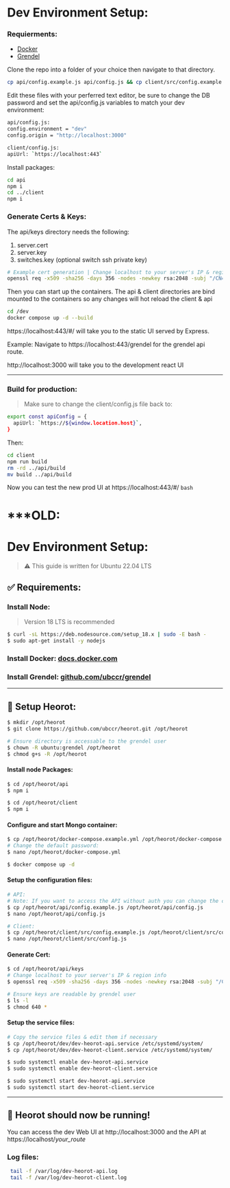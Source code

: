 # Dev Environment Setup:

### Requierments:

- [Docker](https://docs.docker.com/engine/install/ubuntu/)
- [Grendel](https://github.com/ubccr/grendel)

Clone the repo into a folder of your choice then navigate to that directory.

```bash
cp api/config.example.js api/config.js && cp client/src/config.example.js client/src/config.js && cp dev/docker-compose.example.yml dev/docker-compose.yml
```

Edit these files with your perferred text editor, be sure to change the DB password and set the api/config.js variables to match your dev environment:

```bash
api/config.js:
config.environment = "dev"
config.origin = "http://localhost:3000"

client/config.js:
apiUrl: `https://localhost:443`
```

Install packages:

```bash
cd api
npm i
cd ../client
npm i
```

### Generate Certs & Keys:

The api/keys directory needs the following:

1. server.cert
2. server.key
3. switches.key (optional switch ssh private key)

```bash
# Example cert generation | Change localhost to your server's IP & region info
openssl req -x509 -sha256 -days 356 -nodes -newkey rsa:2048 -subj "/CN=localhost/C=US/L=New York" -keyout server.key -out server.cert
```

Then you can start up the containers. The api & client directories are bind mounted to the containers so any changes will hot reload the client & api

```bash
cd /dev
docker compose up -d --build
```

https://localhost:443/#/ will take you to the static UI served by Express.

Example: Navigate to https://localhost:443/grendel for the grendel api route.

http://localhost:3000 will take you to the development react UI

---

### Build for production:

> Make sure to change the client/config.js file back to:

```bash
export const apiConfig = {
  apiUrl: `https://${window.location.host}`,
}
```

Then:

```bash
cd client
npm run build
rm -rd ../api/build
mv build ../api/build
```

Now you can test the new prod UI at https://localhost:443/#/
`bash`

# \*\*\*OLD:

# Dev Environment Setup:

> :warning: This guide is written for Ubuntu 22.04 LTS

## :white_check_mark: Requirements:

### Install Node:

> Version 18 LTS is recommended

```bash
$ curl -sL https://deb.nodesource.com/setup_18.x | sudo -E bash -
$ sudo apt-get install -y nodejs
```

### Install Docker: [docs.docker.com](https://docs.docker.com/engine/install/ubuntu/)

### Install Grendel: [github.com/ubccr/grendel](https://github.com/ubccr/grendel)

---

## :checkered_flag: Setup Heorot:

```bash
$ mkdir /opt/heorot
$ git clone https://github.com/ubccr/heorot.git /opt/heorot

# Ensure directory is accessable to the grendel user
$ chown -R ubuntu:grendel /opt/heorot
$ chmod g+s -R /opt/heorot
```

#### Install node Packages:

```bash
$ cd /opt/heorot/api
$ npm i

$ cd /opt/heorot/client
$ npm i
```

#### Configure and start Mongo container:

```bash
$ cp /opt/heorot/docker-compose.example.yml /opt/heorot/docker-compose.yml
# Change the default password:
$ nano /opt/heorot/docker-compose.yml

$ docker compose up -d
```

#### Setup the configuration files:

```bash
# API:
# Note: If you want to access the API without auth you can change the config.environment variable
$ cp /opt/heorot/api/config.example.js /opt/heorot/api/config.js
$ nano /opt/heorot/api/config.js

# Client:
$ cp /opt/heorot/client/src/config.example.js /opt/heorot/client/src/config.js
$ nano /opt/heorot/client/src/config.js
```

#### Generate Cert:

```bash
$ cd /opt/heorot/api/keys
# Change localhost to your server's IP & region info
$ openssl req -x509 -sha256 -days 356 -nodes -newkey rsa:2048 -subj "/CN=localhost/C=US/L=New York" -keyout server.key -out server.cert

# Ensure keys are readable by grendel user
$ ls -l
$ chmod 640 *
```

#### Setup the service files:

```bash
# Copy the service files & edit them if necessary
$ cp /opt/heorot/dev/dev-heorot-api.service /etc/systemd/system/
$ cp /opt/heorot/dev/dev-heorot-client.service /etc/systemd/system/

$ sudo systemctl enable dev-heorot-api.service
$ sudo systemctl enable dev-heorot-client.service

$ sudo systemctl start dev-heorot-api.service
$ sudo systemctl start dev-heorot-client.service
```

---

## :tada: Heorot should now be running!

You can access the dev Web UI at http://localhost:3000 and the API at https://localhost/_your_route_

### Log files:

```bash
 tail -f /var/log/dev-heorot-api.log
 tail -f /var/log/dev-heorot-client.log
```
